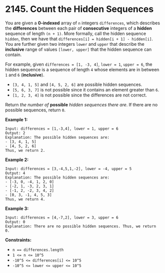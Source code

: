 # 2145. Count the Hidden Sequences
You are given a **0-indexed** array of `n` integers `differences`, which describes the **differences** between each pair of **consecutive** integers of a **hidden** sequence of length `(n + 1)`. More formally, call the hidden sequence `hidden`, then we have that `differences[i] = hidden[i + 1] - hidden[i]`. You are further given two integers `lower` and `upper` that describe the **inclusive** range of values `[lower, upper]` that the hidden sequence can contain.  

For example, given `differences = [1, -3, 4]`, `lower = 1`, `upper = 6`, the hidden sequence is a sequence of length `4` whose elements are in between `1` and `6` (**inclusive**).  
- `[3, 4, 1, 5]` and `[4, 5, 2, 6]` are possible hidden sequences.  
- `[5, 6, 3, 7]` is not possible since it contains an element greater than `6`.  
- `[1, 2, 3, 4]` is not possible since the differences are not correct.  

Return *the number of* **possible** *hidden sequences there are*. If there are no possible sequences, return `0`.

**Example 1:**
```
Input: differences = [1,-3,4], lower = 1, upper = 6
Output: 2
Explanation: The possible hidden sequences are:
- [3, 4, 1, 5]
- [4, 5, 2, 6]
Thus, we return 2.
```

**Example 2:**
```
Input: differences = [3,-4,5,1,-2], lower = -4, upper = 5
Output: 4
Explanation: The possible hidden sequences are:
- [-3, 0, -4, 1, 2, 0]
- [-2, 1, -3, 2, 3, 1]
- [-1, 2, -2, 3, 4, 2]
- [0, 3, -1, 4, 5, 3]
Thus, we return 4.
```

**Example 3:**
```
Input: differences = [4,-7,2], lower = 3, upper = 6
Output: 0
Explanation: There are no possible hidden sequences. Thus, we return 0.
```

**Constraints:**
- `n == differences.length`
- `1 <= n <= 10^5`
- `-10^5 <= differences[i] <= 10^5`
- `-10^5 <= lower <= upper <= 10^5`
